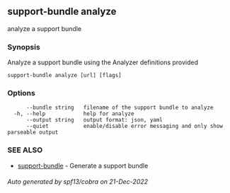 ## support-bundle analyze

analyze a support bundle

### Synopsis

Analyze a support bundle using the Analyzer definitions provided

```
support-bundle analyze [url] [flags]
```

### Options

```
      --bundle string   filename of the support bundle to analyze
  -h, --help            help for analyze
      --output string   output format: json, yaml
      --quiet           enable/disable error messaging and only show parseable output
```

### SEE ALSO

* [support-bundle](support-bundle.md)	 - Generate a support bundle

###### Auto generated by spf13/cobra on 21-Dec-2022
